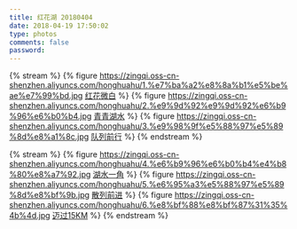 ```yaml
---
title: 红花湖 20180404
date: 2018-04-19 17:50:02
type: photos
comments: false
password:
---
```





{% stream %}
{% figure 
https://zingqi.oss-cn-shenzhen.aliyuncs.com/honghuahu/1.%e7%ba%a2%e8%8a%b1%e5%be%ae%e7%99%bd.jpg
[红花微白](https://zingqi.oss-cn-shenzhen.aliyuncs.com/honghuahu/1.%e7%ba%a2%e8%8a%b1%e5%be%ae%e7%99%bd.jpg)
%}
{% figure 
https://zingqi.oss-cn-shenzhen.aliyuncs.com/honghuahu/2.%e9%9d%92%e9%9d%92%e6%b9%96%e6%b0%b4.jpg
[青青湖水](https://zingqi.oss-cn-shenzhen.aliyuncs.com/honghuahu/2.%e9%9d%92%e9%9d%92%e6%b9%96%e6%b0%b4.jpg)
%}
{% figure 
https://zingqi.oss-cn-shenzhen.aliyuncs.com/honghuahu/3.%e9%98%9f%e5%88%97%e5%89%8d%e8%a1%8c.jpg
[队列前行](https://zingqi.oss-cn-shenzhen.aliyuncs.com/honghuahu/3.%e9%98%9f%e5%88%97%e5%89%8d%e8%a1%8c.jpg)
%}
{% endstream %}


{% stream %}
{% figure 
https://zingqi.oss-cn-shenzhen.aliyuncs.com/honghuahu/4.%e6%b9%96%e6%b0%b4%e4%b8%80%e8%a7%92.jpg
[湖水一角](https://zingqi.oss-cn-shenzhen.aliyuncs.com/honghuahu/4.%e6%b9%96%e6%b0%b4%e4%b8%80%e8%a7%92.jpg)
%}
{% figure 
https://zingqi.oss-cn-shenzhen.aliyuncs.com/honghuahu/5.%e6%95%a3%e5%88%97%e5%89%8d%e8%bf%9b.jpg
[散列前进](https://zingqi.oss-cn-shenzhen.aliyuncs.com/honghuahu/5.%e6%95%a3%e5%88%97%e5%89%8d%e8%bf%9b.jpg)
%}
{% figure 
https://zingqi.oss-cn-shenzhen.aliyuncs.com/honghuahu/6.%e8%bf%88%e8%bf%87%31%35%4b%4d.jpg
[迈过15KM](https://zingqi.oss-cn-shenzhen.aliyuncs.com/honghuahu/6.%e8%bf%88%e8%bf%87%31%35%4b%4d.jpg)
%}
{% endstream %}
